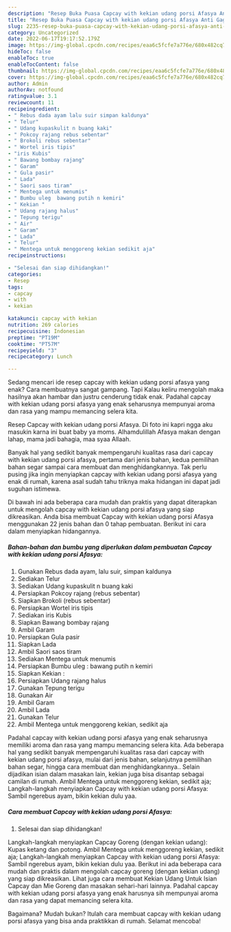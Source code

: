 ```yaml
---
description: "Resep Buka Puasa Capcay with kekian udang porsi Afasya Anti Gagal"
title: "Resep Buka Puasa Capcay with kekian udang porsi Afasya Anti Gagal"
slug: 2235-resep-buka-puasa-capcay-with-kekian-udang-porsi-afasya-anti-gagal
category: Uncategorized
date: 2022-06-17T19:17:52.179Z
image: https://img-global.cpcdn.com/recipes/eaa6c5fcfe7a776e/680x482cq70/capcay-with-kekian-udang-porsi-afasya-foto-resep-utama.jpg
hideToc: false
enableToc: true
enableTocContent: false
thumbnail: https://img-global.cpcdn.com/recipes/eaa6c5fcfe7a776e/680x482cq70/capcay-with-kekian-udang-porsi-afasya-foto-resep-utama.jpg
cover: https://img-global.cpcdn.com/recipes/eaa6c5fcfe7a776e/680x482cq70/capcay-with-kekian-udang-porsi-afasya-foto-resep-utama.jpg
author: Admin
authorAv: notfound
ratingvalue: 3.1
reviewcount: 11
recipeingredient:
- " Rebus dada ayam lalu suir simpan kaldunya"
- " Telur"
- " Udang kupaskulit n buang kaki"
- " Pokcoy rajang rebus sebentar"
- " Brokoli rebus sebentar"
- " Wortel iris tipis"
- "iris Kubis"
- " Bawang bombay rajang"
- " Garam"
- " Gula pasir"
- " Lada"
- " Saori saos tiram"
- " Mentega untuk menumis"
- " Bumbu uleg  bawang putih n kemiri"
- " Kekian "
- " Udang rajang halus"
- " Tepung terigu"
- " Air"
- " Garam"
- " Lada"
- " Telur"
- " Mentega untuk menggoreng kekian sedikit aja"
recipeinstructions:

- "Selesai dan siap dihidangkan!"
categories:
- Resep
tags:
- capcay
- with
- kekian

katakunci: capcay with kekian 
nutrition: 269 calories
recipecuisine: Indonesian
preptime: "PT19M"
cooktime: "PT57M"
recipeyield: "3"
recipecategory: Lunch

---
```



Sedang mencari ide resep capcay with kekian udang porsi afasya yang enak? Cara membuatnya sangat gampang. Tapi Kalau keliru mengolah maka hasilnya akan hambar dan justru cenderung tidak enak. Padahal capcay with kekian udang porsi afasya yang enak seharusnya mempunyai aroma dan rasa yang mampu memancing selera kita.


Resep Capcay with kekian udang porsi Afasya. Di foto ini kapri ngga aku masukin karna ini buat baby ya moms. Alhamdulillah Afasya makan dengan lahap, mama jadi bahagia, maa syaa Allaah.

Banyak hal yang sedikit banyak mempengaruhi kualitas rasa dari capcay with kekian udang porsi afasya, pertama dari jenis bahan, kedua pemilihan bahan segar sampai cara membuat dan menghidangkannya. Tak perlu pusing jika ingin menyiapkan capcay with kekian udang porsi afasya yang enak di rumah, karena asal sudah tahu triknya maka hidangan ini dapat jadi suguhan istimewa.


Di bawah ini ada beberapa cara mudah dan praktis yang dapat diterapkan untuk mengolah capcay with kekian udang porsi afasya yang siap dikreasikan. Anda bisa membuat Capcay with kekian udang porsi Afasya menggunakan 22 jenis bahan dan 0 tahap pembuatan. Berikut ini cara dalam menyiapkan hidangannya.

<!--inarticleads1-->

##### Bahan-bahan dan bumbu yang diperlukan dalam pembuatan Capcay with kekian udang porsi Afasya:

1. Gunakan  Rebus dada ayam, lalu suir, simpan kaldunya
1. Sediakan  Telur
1. Sediakan  Udang kupaskulit n buang kaki
1. Persiapkan  Pokcoy rajang (rebus sebentar)
1. Siapkan  Brokoli (rebus sebentar)
1. Persiapkan  Wortel iris tipis
1. Sediakan iris Kubis
1. Siapkan  Bawang bombay rajang
1. Ambil  Garam
1. Persiapkan  Gula pasir
1. Siapkan  Lada
1. Ambil  Saori saos tiram
1. Sediakan  Mentega untuk menumis
1. Persiapkan  Bumbu uleg : bawang putih n kemiri
1. Siapkan  Kekian :
1. Persiapkan  Udang rajang halus
1. Gunakan  Tepung terigu
1. Gunakan  Air
1. Ambil  Garam
1. Ambil  Lada
1. Gunakan  Telur
1. Ambil  Mentega untuk menggoreng kekian, sedikit aja


Padahal capcay with kekian udang porsi afasya yang enak seharusnya memiliki aroma dan rasa yang mampu memancing selera kita. Ada beberapa hal yang sedikit banyak mempengaruhi kualitas rasa dari capcay with kekian udang porsi afasya, mulai dari jenis bahan, selanjutnya pemilihan bahan segar, hingga cara membuat dan menghidangkannya.. Selain dijadikan isian dalam masakan lain, kekian juga bisa disantap sebagai camilan di rumah. Ambil Mentega untuk menggoreng kekian, sedikit aja; Langkah-langkah menyiapkan Capcay with kekian udang porsi Afasya: Sambil ngerebus ayam, bikin kekian dulu yaa. 

<!--inarticleads2-->

##### Cara membuat Capcay with kekian udang porsi Afasya:


1. Selesai dan siap dihidangkan!

Langkah-langkah menyiapkan Capcay Goreng (dengan kekian udang): Kupas ketang dan potong. Ambil Mentega untuk menggoreng kekian, sedikit aja; Langkah-langkah menyiapkan Capcay with kekian udang porsi Afasya: Sambil ngerebus ayam, bikin kekian dulu yaa. Berikut ini ada beberapa cara mudah dan praktis dalam mengolah capcay goreng (dengan kekian udang) yang siap dikreasikan. Lihat juga cara membuat Kekian Udang Untuk Isian Capcay dan Mie Goreng dan masakan sehari-hari lainnya. Padahal capcay with kekian udang porsi afasya yang enak harusnya sih mempunyai aroma dan rasa yang dapat memancing selera kita. 

Bagaimana? Mudah bukan? Itulah cara membuat capcay with kekian udang porsi afasya yang bisa anda praktikkan di rumah. Selamat mencoba!
